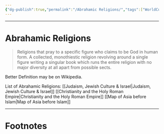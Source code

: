 ```yaml
---
{"dg-publish":true,"permalink":"/Abrahamic Religions/","tags":["WorldCulture"]}
---
```



---
# Abrahamic Religions
> Religions that pray to a specific figure who claims to be God in human form. A collected, monothiestic religion revolving around a single figure writing a singular book which runs the entire religion with no major diversity at all apart from possible sects.

Better Definition may be on Wikipedia.

List of Abrahamic Religions:
[[Judaism, Jewish Culture & Israel\|Judaism, Jewish Culture & Israel]]
[[Christianity and the Holy Roman Empire\|Christianity and the Holy Roman Empire]]
[[Map of Asia before Islam\|Map of Asia before Islam]]




---
# Footnotes

